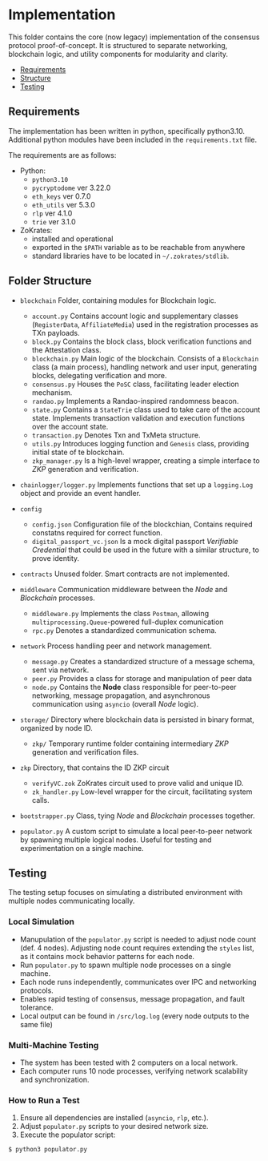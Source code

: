 # Implementation

This folder contains the core (now legacy) implementation of the consensus protocol proof-of-concept. It is structured to separate networking, blockchain logic, and utility components for modularity and clarity.

- [Requirements](#requirements)
- [Structure](#folder-structure)
- [Testing](#testing)

## Requirements

The implementation has been written in python, specifically python3.10. Additional python modules have been included in the `requirements.txt` file.

The requirements are as follows:

- Python:
  - `python3.10`
  - `pycryptodome` ver 3.22.0
  - `eth_keys` ver 0.7.0
  - `eth_utils` ver 5.3.0
  - `rlp` ver 4.1.0
  - `trie` ver 3.1.0
- ZoKrates:
  - installed and operational
  - exported in the `$PATH` variable as to be reachable from anywhere
  - standard libraries have to be located in `~/.zokrates/stdlib`.

## Folder Structure

- `blockchain`
  Folder, containing modules for Blockchain logic.
  - `account.py` Contains account logic and supplementary classes (`RegisterData`, `AffiliateMedia`) used in the registration processes as TXn payloads.
  - `block.py` Contains the block class, block verification functions and the Attestation class.
  - `blockchain.py` Main logic of the blockchain. Consists of a `Blockchain` class (a main process), handling network and user input, generating blocks, delegating verification and more.
  - `consensus.py` Houses the `PoSC` class, facilitating leader election mechanism.
  - `randao.py` Implements a Randao-inspired randomness beacon.
  - `state.py` Contains a `StateTrie` class used to take care of the account state. Implements transaction validation and execution functions over the account state.
  - `transaction.py` Denotes Txn and TxMeta structure.
  - `utils.py` Introduces logging function and `Genesis` class, providing initial state of te blockchain.
  - `zkp_manager.py` Is a high-level wrapper, creating a simple interface to *ZKP* generation and verification.
- `chainlogger/logger.py` Implements functions that set up a `logging.Log` object and provide an event handler.

- `config`
  - `config.json` Configuration file of the blockchian, Contains required constatns required for correct function.
  - `digital_passport_vc.json` Is a mock digital passport *Verifiable Credential* that could be used in the future with a similar structure, to prove identity.
- `contracts` Unused folder. Smart contracts are not implemented.

- `middleware` Communication middleware between the *Node* and *Blockchain* processes.
  - `middleware.py` Implements the class `Postman`, allowing `multiprocessing.Queue`-powered full-duplex comunication
  - `rpc.py` Denotes a standardized communication schema.

- `network` Process handling peer and network management.
  - `message.py` Creates a standardized structure of a message schema, sent via network.
  - `peer.py` Provides a class for storage and manipulation of peer data
  - `node.py` Contains the **Node** class responsible for peer-to-peer networking, message propagation, and asynchronous communication using `asyncio` (overall *Node* logic).

- `storage/` Directory where blockchain data is persisted in binary format, organized by node ID.
  - `zkp/` Temporary runtime folder containing intermediary *ZKP* generation and verification files.

- `zkp` Directory, that contains the ID ZKP circuit
  - `verifyVC.zok` ZoKrates circuit used to prove valid and unique ID.
  - `zk_handler.py` Low-level wrapper for the circuit, facilitating system calls.
- `bootstrapper.py` Class, tying *Node* and *Blockchain* processes together.
- `populator.py` A custom script to simulate a local peer-to-peer network by spawning multiple logical nodes. Useful for testing and experimentation on a single machine.

## Testing

The testing setup focuses on simulating a distributed environment with multiple nodes communicating locally.

### Local Simulation

- Manupulation of the `populator.py` script is needed to adjust node count (def. 4 nodes). Adjusting node count requires extending the `styles` list, as it contains mock behavior patterns for each node.
- Run `populator.py` to spawn multiple node processes on a single machine.
- Each node runs independently, communicates over IPC and networking protocols.
- Enables rapid testing of consensus, message propagation, and fault tolerance.
- Local output can be found in `/src/log.log` (every node outputs to the same file)

### Multi-Machine Testing

- The system has been tested with 2 computers on a local network.
- Each computer runs 10 node processes, verifying network scalability and synchronization.

### How to Run a Test

1. Ensure all dependencies are installed (`asyncio`, `rlp`, etc.).
2. Adjust `populator.py` scripts to your desired network size.
3. Execute the populator script:

```bash
$ python3 populator.py
```
